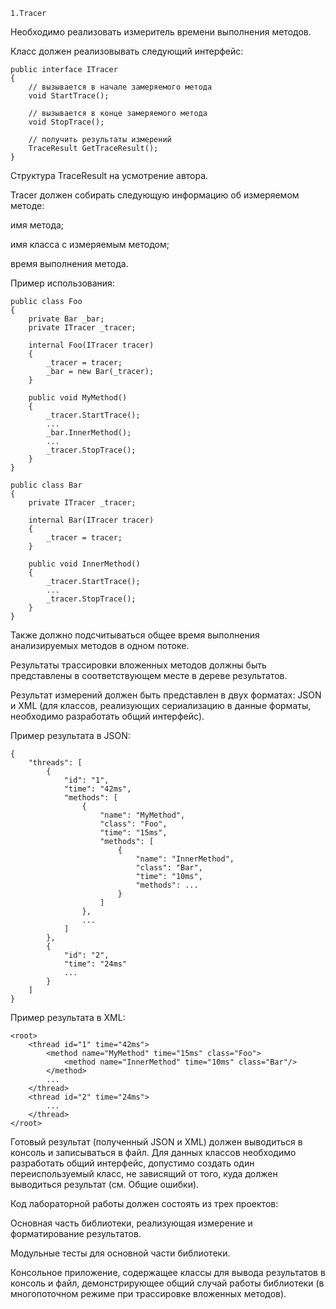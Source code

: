     1.Tracer
Необходимо реализовать измеритель времени выполнения методов.

Класс должен реализовывать следующий интерфейс:


    public interface ITracer
    {
        // вызывается в начале замеряемого метода
        void StartTrace();​
        
        // вызывается в конце замеряемого метода 
        void StopTrace();​
        
        // получить результаты измерений  
        TraceResult GetTraceResult();
    }

Структура TraceResult на усмотрение автора.

Tracer должен собирать следующую информацию об измеряемом методе:

имя метода;

имя класса с измеряемым методом;

время выполнения метода.

Пример использования:


    public class Foo
    {
        private Bar _bar;
        private ITracer _tracer;
    
        internal Foo(ITracer tracer)
        {
            _tracer = tracer;
            _bar = new Bar(_tracer);
        }
        
        public void MyMethod()
        {
            _tracer.StartTrace();
            ...
            _bar.InnerMethod();
            ...
            _tracer.StopTrace();
        }
    }

    public class Bar
    {
        private ITracer _tracer;
    
        internal Bar(ITracer tracer)
        {
            _tracer = tracer;
        }
        
        public void InnerMethod()
        {
            _tracer.StartTrace();
            ...
            _tracer.StopTrace();
        }
    }
    
Также должно подсчитываться общее время выполнения анализируемых методов в одном потоке.

Результаты трассировки вложенных методов должны быть представлены в соответствующем месте в дереве результатов.

Результат измерений должен быть представлен в двух форматах: JSON и XML (для классов, реализующих сериализацию в данные форматы, необходимо разработать общий интерфейс).

Пример результата в JSON:


    {
        "threads": [
            {
                "id": "1",
                "time": "42ms",
                "methods": [
                    {
                        "name": "MyMethod",
                        "class": "Foo",
                        "time": "15ms",
                        "methods": [
                            {
                                "name": "InnerMethod",
                                "class": "Bar",
                                "time": "10ms",
                                "methods": ...    
                            }
                        ]
                    },
                    ...
                ]
            },
            {
                "id": "2",
                "time": "24ms"
                ...
            }
        ]
    }
Пример результата в XML:


    <root>
        <thread id="1" time="42ms">
            <method name="MyMethod" time="15ms" class="Foo">
                <method name="InnerMethod" time="10ms" class="Bar"/>
            </method>
            ...
        </thread>
        <thread id="2" time="24ms">
            ...
        </thread>
    </root>
    
Готовый результат (полученный JSON и XML) должен выводиться в консоль и записываться в файл. Для данных классов необходимо разработать общий интерфейс, допустимо создать один переиспользуемый класс, не зависящий от того, куда должен выводиться результат (см. Общие ошибки).

Код лабораторной работы должен состоять из трех проектов:

Основная часть библиотеки, реализующая измерение и форматирование результатов.

Модульные тесты для основной части библиотеки.

Консольное приложение, содержащее классы для вывода результатов в консоль и файл, демонстрирующее общий случай работы библиотеки (в многопоточном режиме при трассировке вложенных методов).
